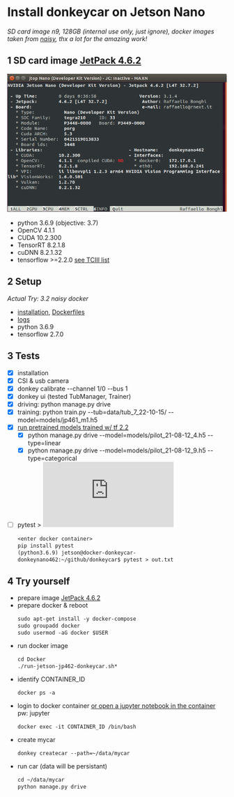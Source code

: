 # Install donkeycar on Jetson Nano
*SD card image n9, 128GB (internal use only, just ignore), docker images taken from [naisy](https://github.com/naisy/Docker), thx a lot for the amazing work!*


## 1 SD card image [JetPack 4.6.2](https://developer.nvidia.com/embedded/jetpack-sdk-462)
![](media/jetson462-jtop.png)
- python 3.6.9 (objective: 3.7)
- OpenCV 4.1.1
- CUDA 10.2.300
- TensorRT 8.2.1.8
- cuDNN 8.2.1.32
- tensorflow >=2.2.0 [see TCIII list](https://docs.nvidia.com/deeplearning/frameworks/install-tf-jetson-platform-release-notes/tf-jetson-rel.html)

## 2 Setup 
*Actual Try: 3.2 naisy docker*
- [installation](./03-logs_naisydocker/02-input.log), [Dockerfiles](./Dockerfiles/)
- [logs](./03-logs_naisydocker/02-output.log)
- python 3.6.9
- tensorflow 2.7.0

## 3 Tests
- [x] installation
- [x] CSI & usb camera
- [x] donkey calibrate --channel 1/0 --bus 1
- [x] donkey ui (tested TubManager, Trainer)
- [x] driving: python manage.py drive 
- [x] training: python train.py  --tub=data/tub_7_22-10-15/ --model=models/jp461_m1.h5
- [x] [run pretrained models trained w/ tf 2.2](https://github.com/autorope/donkey_datasets/tree/master/circuit_launch_20210716/models)
    - [x] python manage.py drive --model=models/pilot_21-08-12_4.h5 --type=linear
    - [x] python manage.py drive --model=models/pilot_21-08-12_9.h5 --type=categorical
- [ ] pytest > ![out.txt](https://github.com/connected-autonomous-mobility/installDonkeycarJetsonNanoJP46-v2/blob/main/out.txt)
    ```
    <enter docker container>
    pip install pytest
    (python3.6.9) jetson@docker-donkeycar-donkeynano462:~/github/donkeycar$ pytest > out.txt
    ```

## 4 Try yourself
- prepare image [JetPack 4.6.2](https://developer.nvidia.com/embedded/jetpack-sdk-462)
- prepare docker & reboot
    ```
    sudo apt-get install -y docker-compose 
    sudo groupadd docker
    sudo usermod -aG docker $USER
    ```
- run docker image
    ```
    cd Docker
    ./run-jetson-jp462-donkeycar.sh*
    ```
- identify CONTAINER_ID
    ```
    docker ps -a
    ```
- login to docker container [or open a jupyter notebook in the container](http://127.0.0.1:8888/) pw: jupyter
    ```
    docker exec -it CONTAINER_ID /bin/bash
    ```
- create mycar
    ```
    donkey createcar --path=~/data/mycar
    ```
- run car (data will be persistant)
    ```
    cd ~/data/mycar
    python manage.py drive
    ```
